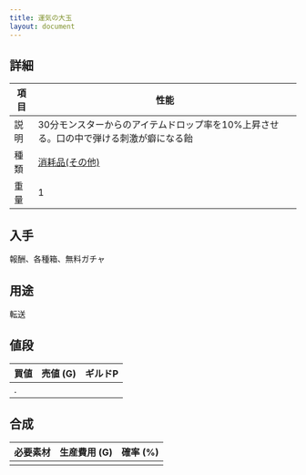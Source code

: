 ```yaml
---
title: 運気の大玉
layout: document
---
```

## 詳細

|項目|性能|
|---|---|
|説明|30分モンスターからのアイテムドロップ率を10%上昇させる。口の中で弾ける刺激が癖になる飴|
|種類|[消耗品(その他)](消耗品(その他))|
|重量|1|

## 入手

報酬、各種箱、無料ガチャ

## 用途

転送

## 値段

|買値|売値 (G)|ギルドP|
|---|---|---|
|.|||

## 合成

|必要素材|生産費用 (G)|確率 (%)|
|---|---|---|
||||

